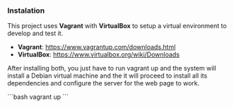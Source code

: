 ### Instalation

This project uses **Vagrant** with **VirtualBox** to setup a virtual environment to develop and test it.

- **Vagrant**: https://www.vagrantup.com/downloads.html
- **VirtualBox**: https://www.virtualbox.org/wiki/Downloads

After installing both, you just have to run vagrant up and the system will install a Debian virtual machine and the it will proceed to install all its dependencies and configure the server for the web page to work.

´´´bash
vagrant up
´´´